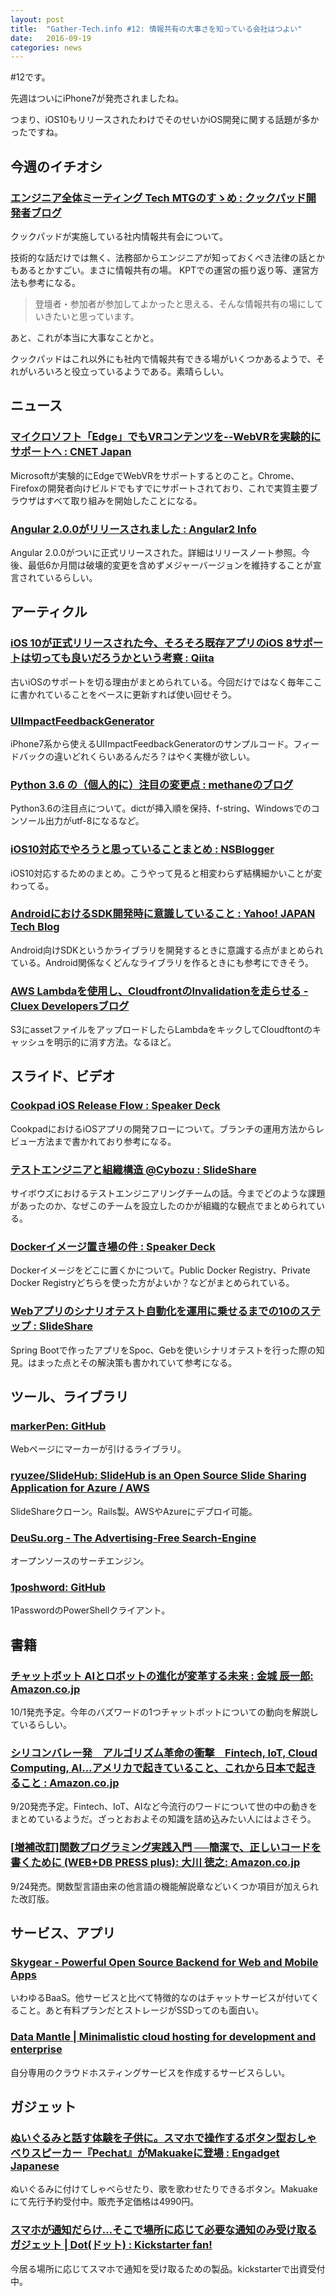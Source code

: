 ```yaml
---
layout: post
title:  "Gather-Tech.info #12: 情報共有の大事さを知っている会社はつよい"
date:   2016-09-19
categories: news
---
```


#12です。

先週はついにiPhone7が発売されましたね。

つまり、iOS10もリリースされたわけでそのせいかiOS開発に関する話題が多かったですね。


## 今週のイチオシ

### [エンジニア全体ミーティング Tech MTGのすゝめ : クックパッド開発者ブログ](http://techlife.cookpad.com/entry/2016/09/16/192927)
クックパッドが実施している社内情報共有会について。

技術的な話だけでは無く、法務部からエンジニアが知っておくべき法律の話とかもあるとかすごい。まさに情報共有の場。
KPTでの運営の振り返り等、運営方法も参考になる。

> 登壇者・参加者が参加してよかったと思える、そんな情報共有の場にしていきたいと思っています。

あと、これが本当に大事なことかと。

クックパッドはこれ以外にも社内で情報共有できる場がいくつかあるようで、それがいろいろと役立っているようである。素晴らしい。

## ニュース

### [マイクロソフト「Edge」でもVRコンテンツを\-\-WebVRを実験的にサポートへ : CNET Japan](http://japan.cnet.com/news/service/35088904/)
Microsoftが実験的にEdgeでWebVRをサポートするとのこと。Chrome、Firefoxの開発者向けビルドでもすでにサポートされており、これで実質主要ブラウザはすべて取り組みを開始したことになる。

### [Angular 2\.0\.0がリリースされました : Angular2 Info](https://ng2-info.github.io/2016/09/angular-2-final/)
Angular 2.0.0がついに正式リリースされた。詳細はリリースノート参照。今後、最低6か月間は破壊的変更を含めずメジャーバージョンを維持することが宣言されているらしい。

## アーティクル

### [iOS 10が正式リリースされた今、そろそろ既存アプリのiOS 8サポートは切っても良いだろうかという考察 : Qiita](http://qiita.com/mono0926/items/776a79a830570fbe683c)
古いiOSのサポートを切る理由がまとめられている。今回だけではなく毎年ここに書かれていることをベースに更新すれば使い回せそう。

### [UIImpactFeedbackGenerator](https://www.hackingwithswift.com/example-code/uikit/how-to-generate-haptic-feedback-with-uifeedbackgenerator)
iPhone7系から使えるUIImpactFeedbackGeneratorのサンプルコード。フィードバックの違いどれくらいあるんだろ？はやく実機が欲しい。

### [Python 3\.6 の（個人的に）注目の変更点 : methaneのブログ](http://methane.hatenablog.jp/entry/2016-09-12/Python3.6b1)
Python3.6の注目点について。dictが挿入順を保持、f-string、Windowsでのコンソール出力がutf-8になるなど。

### [iOS10対応でやろうと思っていることまとめ : NSBlogger](http://nsblogger.hatenablog.com/entry/2016/09/12/ios10_optimization)
iOS10対応するためのまとめ。こうやって見ると相変わらず結構細かいことが変わってる。

### [AndroidにおけるSDK開発時に意識していること : Yahoo\! JAPAN Tech Blog](http://techblog.yahoo.co.jp/android/sdk-dev/)
Android向けSDKというかライブラリを開発するときに意識する点がまとめられている。Android関係なくどんなライブラリを作るときにも参考にできそう。

### [AWS Lambdaを使用し、CloudfrontのInvalidationを走らせる \- Cluex Developersブログ](http://cluex-developers.hateblo.jp/entry/2016/09/16/135638)
S3にassetファイルをアップロードしたらLambdaをキックしてCloudftontのキャッシュを明示的に消す方法。なるほど。

## スライド、ビデオ

### [Cookpad iOS Release Flow : Speaker Deck](https://speakerdeck.com/morishin/cookpad-ios-release-flow)
CookpadにおけるiOSアプリの開発フローについて。ブランチの運用方法からレビュー方法まで書かれており参考になる。

### [テストエンジニアと組織構造 @Cybozu : SlideShare](http://www.slideshare.net/miyajan/cybozu-66011646)
サイボウズにおけるテストエンジニアリングチームの話。今までどのような課題があったのか、なぜこのチームを設立したのかが組織的な観点でまとめられている。

### [Dockerイメージ置き場の件 : Speaker Deck](https://speakerdeck.com/ozzozz/dockerimezizhi-kichang-falsejian)
Dockerイメージをどこに置くかについて。Public Docker Registry、Private Docker Registryどちらを使った方がよいか？などがまとめられている。

### [Webアプリのシナリオテスト自動化を運用に乗せるまでの10のステップ : SlideShare](http://www.slideshare.net/NaokiIwami/web10-66046974)
Spring Bootで作ったアプリをSpoc、Gebを使いシナリオテストを行った際の知見。はまった点とその解決策も書かれていて参考になる。


## ツール、ライブラリ

### [markerPen: GitHub](https://github.com/ajarunthomas/markerPen)
Webページにマーカーが引けるライブラリ。

### [ryuzee/SlideHub: SlideHub is an Open Source Slide Sharing Application for Azure / AWS](https://github.com/ryuzee/SlideHub)
SlideShareクローン。Rails製。AWSやAzureにデプロイ可能。

### [DeuSu\.org \- The Advertising\-Free Search\-Engine](https://deusu.org/)
オープンソースのサーチエンジン。

### [1poshword: GitHub](https://github.com/latkin/1poshword)
1PasswordのPowerShellクライアント。

## 書籍

### [チャットボット AIとロボットの進化が変革する未来 : 金城 辰一郎: Amazon\.co\.jp](http://amzn.to/2ceGOxw)
10/1発売予定。今年のバズワードの1つチャットボットについての動向を解説しているらしい。

### [シリコンバレー発　アルゴリズム革命の衝撃　Fintech, IoT, Cloud Computing, AI…アメリカで起きていること、これから日本で起きること : Amazon\.co\.jp ](http://amzn.to/2ceGdvN)
9/20発売予定。Fintech、IoT、AIなど今流行のワードについて世の中の動きをまとめているようだ。ざっとおおよその知識を詰め込みたい人にはよさそう。

### [[増補改訂\]関数プログラミング実践入門 ──簡潔で、正しいコードを書くために \(WEB\+DB PRESS plus\): 大川 徳之: Amazon\.co\.jp](http://amzn.to/2csdBLG)
9/24発売。関数型言語由来の他言語の機能解説章などいくつか項目が加えられた改訂版。


## サービス、アプリ

### [Skygear \- Powerful Open Source Backend for Web and Mobile Apps](https://skygear.io/)
いわゆるBaaS。他サービスと比べて特徴的なのはチャットサービスが付いてくること。あと有料プランだとストレージがSSDってのも面白い。

### [Data Mantle \| Minimalistic cloud hosting for development and enterprise](https://datamantle.com/)
自分専用のクラウドホスティングサービスを作成するサービスらしい。

## ガジェット

### [ぬいぐるみと話す体験を子供に。スマホで操作するボタン型おしゃべりスピーカー『Pechat』がMakuakeに登場 : Engadget Japanese](http://japanese.engadget.com/2016/09/16/pechat-makuake/#continued)
ぬいぐるみに付けてしゃべらせたり、歌を歌わせたりできるボタン。Makuakeにて先行予約受付中。販売予定価格は4990円。

### [スマホが通知だらけ…そこで場所に応じて必要な通知のみ受け取るガジェット \| Dot\(ドット\) : Kickstarter fan\!](http://www.kickstarterfan.com/archives/21422)
今居る場所に応じてスマホで通知を受け取るための製品。kickstarterで出資受付中。
